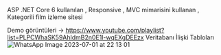 ASP .NET Core 6 kullanılan , Responsive , MVC mimarisini kullanan , Kategorili film izleme sitesi

Demo görüntüleri -> https://www.youtube.com/playlist?list=PLPCWhaSK59AhldmB2n0E1l-wqEXgDEEzx
                                              Veritabanı İlişki Tabloları
![WhatsApp Image 2023-07-01 at 22 13 01](https://github.com/Burakyilmam/KategoriliFilmSitesi/assets/61635780/79ff8798-c621-414d-ab18-b088988800e9)
